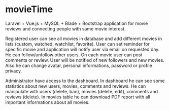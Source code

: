 # movieTime

Laravel + Vue.js + MySQL + Blade + Bootstrap application for movie reviews and connecting people with same movie interest. 

Registered user can see all movies in database and add different movies in lists (custom, watched, watchlist, favorite). User can set reminder for specific movie and application will notify user via email on requested day. He can follow/unfollow other users. On each movie user can post comments or review. User will be notified of new followers and new movies. Also he can change avatar, personal informations, password or profile privacy. 

Administrator have access to the dashboard. In dashboard he can see some statistics about new users, movies, comments and reviews. He can manipulate with users (delete, ban), movies (delete, edit), comments and reviews (delete). In movies table he can download PDF report with all important informations about all movies.

